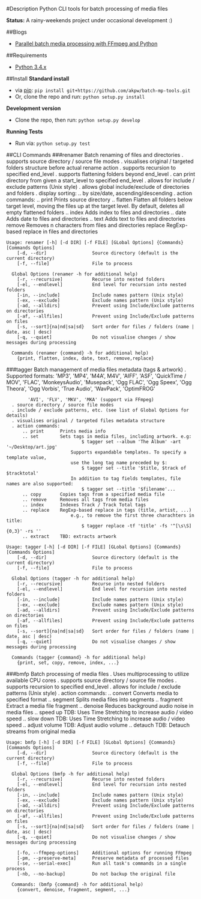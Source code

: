 
#Description
Python CLI tools for batch processing of media files


**Status:**
A rainy-weekends project under occasional development :)


##Blogs
- [Parallel batch media processing with FFmpeg and Python](http://arseniy.drupalgardens.com/content/parallel-batch-media-processing-ffmpeg-and-python)


##Requirements
- [Python 3.4.x](https://www.python.org/download/releases/3.4.1/)


##Install
**Standard install**
- via [pip](https://pip.pypa.io/en/latest/):
```pip install git+https://github.com/akpw/batch-mp-tools.git```
- Or, clone the repo and run:
```python setup.py install```

**Development version**
- Clone the repo, then run: ```python setup.py develop```

**Running Tests**
- Run via: ```python setup.py test```


##CLI Commands
###renamer
    Batch renaming of files and directories
      . supports source directory / source file modes
      . visualises original / targeted folders structure before actual rename action
      . supports recursion to specified end_level
      . supports flattening folders beyond end_level
      . can print directory from given a start_level to specified end_level
      . allows for include / exclude patterns (Unix style)
      . allows global include/exclude of directories and folders
      . display sorting:
          .. by size/date, ascending/descending
      . action commands:
          .. print      Prints source directory
          .. flatten    Flatten all folders below target level, moving the files up
                            at the target level. By default, deletes all empty flattened folders
          .. index      Adds index to files and directories
          .. date       Adds date to files and directories
          .. text       Adds text to files and directories
             remove     Removes n characters from files and directories
             replace    RegExp-based replace in files and directories

    Usage: renamer [-h] [-d DIR] [-f FILE] [GLobal Options] {Commands}[Commands Options]
        [-d, --dir]                 Source directory (default is the current directory)
        [-f, --file]                File to process

      Global Options (renamer -h for additional help)
        [-r, --recursive]           Recurse into nested folders
        [-el, --endlevel]           End level for recursion into nested folders
        [-in, --include]            Include names pattern (Unix style)
        [-ex, --exclude]            Exclude names pattern (Unix style)
        [-ad, --alldirs]            Prevent using Include/Exclude patterns on directories
        [-af, --allfiles]           Prevent using Include/Exclude patterns on files
        [-s, --sort]{na|nd|sa|sd}   Sort order for files / folders (name | date, asc | desc)
        [-q, --quiet]               Do not visualise changes / show messages during processing

      Commands (renamer {command} -h for additional help)
        {print, flatten, index, date, text, remove,replace}

###tagger
    Batch management of media files metadata (tags & artwork)
      . Supported formats:
            'MP3', 'MP4', 'M4A', M4V', 'AIFF', 'ASF', 'QuickTime / MOV',
            'FLAC', 'MonkeysAudio', 'Musepack',
            'Ogg FLAC', 'Ogg Speex', 'Ogg Theora', 'Ogg Vorbis',
            'True Audio', 'WavPack', 'OptimFROG'

            'AVI', 'FLV', 'MKV', 'MKA' (support via FFmpeg)
      . source directory / source file modes
      . include / exclude patterns, etc. (see list of Global Options for details)
      . visualises original / targeted files metadata structure
      . action commands:
          .. print      Prints media info
          .. set        Sets tags in media files, including artwork. e.g:
                                $ tagger set --album 'The Album' -art '~/Desktop/art.jpg'
                            Supports expandable templates. To specify a template value,
                            use the long tag name preceded by $:
                                $ tagger set --title '$title, $track of $tracktotal'
                            In addition to tag fields templates, file names are also supported:
                                $ tagger set --title '$filename'...
          .. copy       Copies tags from a specified media file
          .. remove     Removes all tags from media files
          .. index      Indexes Track / Track Total tags
          .. replace    RegExp-based replace in tags (title, artist, ...)
                            e.g., to remove the first three charachters in title:
                                $ tagger replace -tf 'title' -fs '^[\s\S]{0,3}' -rs ''
          .. extract    TBD: extracts artwork

    Usage: tagger [-h] [-d DIR] [-f FILE] [GLobal Options] {Commands}[Commands Options]
        [-d, --dir]                 Source directory (default is the current directory)
        [-f, --file]                File to process

      Global Options (tagger -h for additional help)
        [-r, --recursive]           Recurse into nested folders
        [-el, --endlevel]           End level for recursion into nested folders
        [-in, --include]            Include names pattern (Unix style)
        [-ex, --exclude]            Exclude names pattern (Unix style)
        [-ad, --alldirs]            Prevent using Include/Exclude patterns on directories
        [-af, --allfiles]           Prevent using Include/Exclude patterns on files
        [-s, --sort]{na|nd|sa|sd}   Sort order for files / folders (name | date, asc | desc)
        [-q, --quiet]               Do not visualise changes / show messages during processing

      Commands (tagger {command} -h for additional help)
        {print, set, copy, remove, index, ...}

###bmfp
    Batch processing of media files
      . Uses multiprocessing to utilize available CPU cores
      . supports source directory / source file modes
      . supports recursion to specified end_level
      . allows for include / exclude patterns (Unix style)
      . action commands:
          .. convert        Converts media to specified format
          .. segment        Splits media files into segments
          .. fragment       Extract a media file fragment
          .. denoise        Reduces background audio noise in media files
          .. speed up       TDB: Uses Time Stretching to increase audio / video speed
          .. slow down      TDB: Uses Time Stretching to increase audio / video speed
          .. adjust volume  TDB: Adjust audio volume
          .. detauch        TDB: Detauch streams from original media

    Usage: bmfp [-h] [-d DIR] [-f FILE] [GLobal Options] {Commands}[Commands Options]
        [-d, --dir]                 Source directory (default is the current directory)
        [-f, --file]                File to process

      Global Options (bmfp -h for additional help)
        [-r, --recursive]           Recurse into nested folders
        [-el, --endlevel]           End level for recursion into nested folders
        [-in, --include]            Include names pattern (Unix style)
        [-ex, --exclude]            Exclude names pattern (Unix style)
        [-ad, --alldirs]            Prevent using Include/Exclude patterns on directories
        [-af, --allfiles]           Prevent using Include/Exclude patterns on files
        [-s, --sort]{na|nd|sa|sd}   Sort order for files / folders (name | date, asc | desc)
        [-q, --quiet]               Do not visualise changes / show messages during processing

        [-fo, --ffmpeg-options]     Additional options for running FFmpeg
        [-pm, --preserve-meta]      Preserve metadata of processed files
        [-se, --serial-exec]        Run all task's commands in a single process
        [-nb, --no-backup]          Do not backup the original file

      Commands: (bmfp {command} -h for additional help)
        {convert, denoise, fragment, segment, ...}





